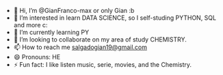 - 👋 Hi, I’m @GianFranco-max or only Gian :b
- 👀 I’m interested in learn DATA SCIENCE, so I self-studing PYTHON, SQL and more c:
- 🌱 I’m currently learning PY
- 💞️ I’m looking to collaborate on my area of study CHEMISTRY.
- 📫 How to reach me salgadogian19@gmail.com
- 😄 Pronouns: HE
- ⚡ Fun fact: I like listen music, serie, movies, and the Chemistry.

<!---
GianFranco-max/GianFranco-max is a ✨ special ✨ repository because its `README.md` (this file) appears on your GitHub profile.
You can click the Preview link to take a look at your changes.
--->
